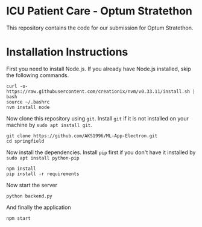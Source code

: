 # ICU Patient Care - Optum Stratethon

This repository contains the code for our submission for Optum Stratethon.

# Installation Instructions

First you need to install Node.js. If you already have Node.js installed, skip the following commands.

```
curl -o- https://raw.githubusercontent.com/creationix/nvm/v0.33.11/install.sh | bash
source ~/.bashrc
nvm install node
```

Now clone this repository using `git`. Install `git` if it is not installed on your machine by `sudo apt install git`.
```
git clone https://github.com/AKS1996/ML-App-Electron.git
cd springfield
```

Now install the dependencies. Install `pip` first if you don't have it installed by `sudo apt install python-pip`
```
npm install
pip install -r requirements
```

Now start the server
```
python backend.py
```

And finally the application
```
npm start
```

